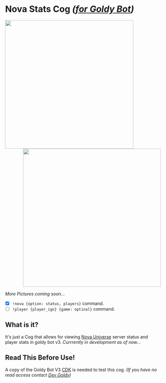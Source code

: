 # Nova Stats Cog *([for Goldy Bot](https://github.com/TGP-Projects/Goldy-Bot-V3))*
<img align="left" src="https://user-images.githubusercontent.com/66202304/132873075-c6cd9748-fced-47a5-b9e5-68f05540a9ea.PNG" width="415">
<p align="right">
 <img src="https://user-images.githubusercontent.com/66202304/132899709-c85f7300-c6ca-4433-9bed-e1f5fcb077b5.PNG" width="446">
</p>


*More Pictures coming soon...*

- [x] ``!nova {option: status, players}`` command.
- [ ] ``!player {player_ign} {game: optinal}`` command.

## What is it?
It's just a Cog that allows for viewing [Nova Universe](https://novauniverse.net/) server status and player stats in goldy bot v3. *Currrently in development as of now...*

## Read This Before Use!
A copy of the Goldy Bot V3 [CDK](https://github.com/TGP-Projects/Goldy-Bot-V3#readme) is needed to test this cog. *(If you have no read access contact [Dev Goldy](https://github.com/THEGOLDENPRO))*
